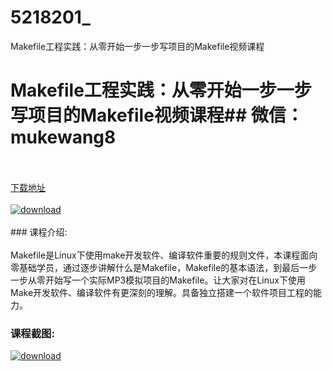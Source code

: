 # 5218201_
Makefile工程实践：从零开始一步一步写项目的Makefile视频课程
# Makefile工程实践：从零开始一步一步写项目的Makefile视频课程## 微信：mukewang8
<br/></br>[下载地址](http://www.36tz.cn/article/5218201 "下载地址")
<br/></br>[![download](http://36tz.cn/muke_img/2021_02_12345-2-300x225.jpg "下载地址")](http://www.36tz.cn/article/5218201 "下载地址")
<br/></br>### 课程介绍:<br/></br>Makefile是Linux下使用make开发软件、编译软件重要的规则文件，本课程面向零基础学员，通过逐步讲解什么是Makefile，Makefile的基本语法，到最后一步一步从零开始写一个实际MP3模拟项目的Makefile。让大家对在Linux下使用Make开发软件、编译软件有更深刻的理解。具备独立搭建一个软件项目工程的能力。

### 课程截图:
[![download](http://36tz.cn/muke_img/2021_02_2-10.png "下载地址")](http://www.36tz.cn/article/5218201 "下载地址")
